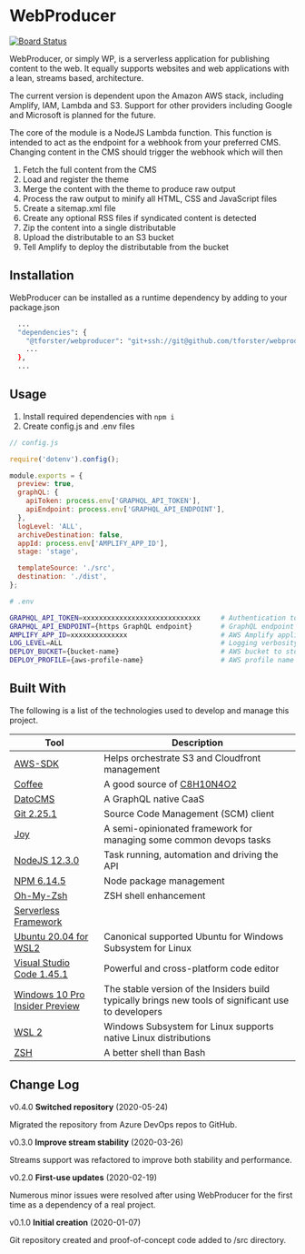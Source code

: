 # WebProducer

[![Board Status](https://dev.azure.com/techsmarts/08c518d9-553e-44a6-bd93-33b1b4b46b5c/94878bf3-1784-4a48-9a4a-e692d65425ba/_apis/work/boardbadge/e05cc4cb-70d4-4fcf-be68-9c1a6cb5cf69?columnOptions=1)](https://dev.azure.com/techsmarts/08c518d9-553e-44a6-bd93-33b1b4b46b5c/_boards/board/t/94878bf3-1784-4a48-9a4a-e692d65425ba/Microsoft.RequirementCategory/)

WebProducer, or simply WP, is a serverless application for publishing content to the web. It equally supports websites and web applications with a lean, streams based, architecture.

The current version is dependent upon the Amazon AWS stack, including Amplify, IAM, Lambda and S3. Support for other providers including Google and Microsoft is planned for the future.

The core of the module is a NodeJS Lambda function. This function is intended to act as the endpoint for a webhook from your preferred CMS. Changing content in the CMS should trigger the webhook which will then

1. Fetch the full content from the CMS
2. Load and register the theme
3. Merge the content with the theme to produce raw output
4. Process the raw output to minify all HTML, CSS and JavaScript files
5. Create a sitemap.xml file
6. Create any optional RSS files if syndicated content is detected
7. Zip the content into a single distributable
8. Upload the distributable to an S3 bucket
9. Tell Amplify to deploy the distributable from the bucket

## Installation

WebProducer can be installed as a runtime dependency by adding to your package.json

```bash
  ...
  "dependencies": {
    "@tforster/webproducer": "git+ssh://git@github.com/tforster/webproducer.git",
    ...
  },
  ...
```

## Usage

1. Install required dependencies with `npm i`
1. Create config.js and .env files

```javascript
// config.js

require('dotenv').config();

module.exports = {
  preview: true,
  graphQL: {
    apiToken: process.env['GRAPHQL_API_TOKEN'],
    apiEndpoint: process.env['GRAPHQL_API_ENDPOINT'],
  },
  logLevel: 'ALL',
  archiveDestination: false,
  appId: process.env['AMPLIFY_APP_ID'],
  stage: 'stage',

  templateSource: './src',
  destination: './dist',
};
```

```bash
# .env

GRAPHQL_API_TOKEN=xxxxxxxxxxxxxxxxxxxxxxxxxxxxx     # Authentication token provided by your GraphQL provider
GRAPHQL_API_ENDPOINT={https GraphQL endpoint}       # GraphQL endpoint
AMPLIFY_APP_ID=xxxxxxxxxxxxxx                       # AWS Amplify application id if deploying to AWS Amplify
LOG_LEVEL=ALL                                       # Logging verbosity
DEPLOY_BUCKET={bucket-name}                         # AWS bucket to store built artifacts if deploying to AWS Amplify
DEPLOY_PROFILE={aws-profile-name}                   # AWS profile name from ~/.aws/credentials
```

## Built With

The following is a list of the technologies used to develop and manage this project.

| Tool                                                                                                              | Description                                                                                          |
| ----------------------------------------------------------------------------------------------------------------- | ---------------------------------------------------------------------------------------------------- |
| [AWS-SDK](https://aws.amazon.com/sdk-for-node-js/)                                                                | Helps orchestrate S3 and Cloudfront management                                                       |
| [Coffee](https://en.wikipedia.org/wiki/Coffee)                                                                    | A good source of [C8H10N4O2](https://pubchem.ncbi.nlm.nih.gov/compound/caffeine)                     |
| [DatoCMS](https://www.datocms.com)                                                                                | A GraphQL native CaaS                                                                                |
| [Git 2.25.1](https://git-scm.com/)                                                                                | Source Code Management (SCM) client                                                                  |
| [Joy](https://github.com/tforster/joy)                                                                            | A semi-opinionated framework for managing some common devops tasks                                   |
| [NodeJS 12.3.0](https://nodejs.org/en/)                                                                           | Task running, automation and driving the API                                                         |
| [NPM 6.14.5](https://www.npmjs.com/package/npm)                                                                   | Node package management                                                                              |
| [Oh-My-Zsh](https://github.com/robbyrussell/oh-my-zsh)                                                            | ZSH shell enhancement                                                                                |
| [Serverless Framework](https://serverless.com)                                                                    |                                                                                                      |
| [Ubuntu 20.04 for WSL2](https://www.microsoft.com/en-ca/p/ubuntu/9nblggh4msv6?activetab=pivot:overviewtab)        | Canonical supported Ubuntu for Windows Subsystem for Linux                                           |
| [Visual Studio Code 1.45.1](https://code.visualstudio.com/)                                                       | Powerful and cross-platform code editor                                                              |
| [Windows 10 Pro Insider Preview](https://www.microsoft.com/en-us/software-download/windowsinsiderpreviewadvanced) | The stable version of the Insiders build typically brings new tools of significant use to developers |
| [WSL 2](https://docs.microsoft.com/en-us/windows/wsl/install-win10)                                               | Windows Subsystem for Linux supports native Linux distributions                                      |
| [ZSH](https://www.zsh.org/)                                                                                       | A better shell than Bash                                                                             |

## Change Log

v0.4.0 **Switched repository** (2020-05-24)

Migrated the repository from Azure DevOps repos to GitHub.

v0.3.0 **Improve stream stability** (2020-03-26)

Streams support was refactored to improve both stability and performance.

v0.2.0 **First-use updates** (2020-02-19)

Numerous minor issues were resolved after using WebProducer for the first time as a dependency of a real project.

v0.1.0 **Initial creation** (2020-01-07)

Git repository created and proof-of-concept code added to /src directory.
